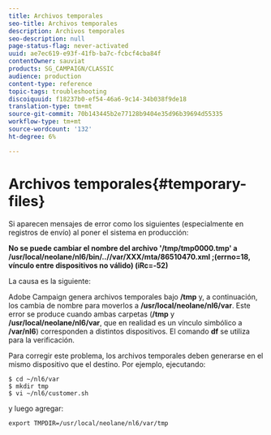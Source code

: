 ```yaml
---
title: Archivos temporales
seo-title: Archivos temporales
description: Archivos temporales
seo-description: null
page-status-flag: never-activated
uuid: ae7ec619-e93f-41fb-ba7c-fcbcf4cba84f
contentOwner: sauviat
products: SG_CAMPAIGN/CLASSIC
audience: production
content-type: reference
topic-tags: troubleshooting
discoiquuid: f18237b0-ef54-46a6-9c14-34b038f9de18
translation-type: tm+mt
source-git-commit: 70b143445b2e77128b9404e35d96b39694d55335
workflow-type: tm+mt
source-wordcount: '132'
ht-degree: 6%

---
```



# Archivos temporales{#temporary-files}

Si aparecen mensajes de error como los siguientes (especialmente en registros de envío) al poner el sistema en producción:

**No se puede cambiar el nombre del archivo &#39;/tmp/tmp0000.tmp&#39; a /usr/local/neolane/nl6/bin/..//var/XXX/mta/86510470.xml ;(errno=18, vínculo entre dispositivos no válido) (iRc=-52)**

La causa es la siguiente:

Adobe Campaign genera archivos temporales bajo **/tmp** y, a continuación, los cambia de nombre para moverlos a **/usr/local/neolane/nl6/var**. Este error se produce cuando ambas carpetas (**/tmp** y **/usr/local/neolane/nl6/var**, que en realidad es un vínculo simbólico a **/var/nl6**) corresponden a distintos dispositivos. El comando **df** se utiliza para la verificación.

Para corregir este problema, los archivos temporales deben generarse en el mismo dispositivo que el destino. Por ejemplo, ejecutando:

```
$ cd ~/nl6/var
$ mkdir tmp
$ vi ~/nl6/customer.sh
```

y luego agregar:

```
export TMPDIR=/usr/local/neolane/nl6/var/tmp 
```

